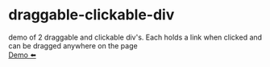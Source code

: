 # draggable-clickable-div
demo of 2 draggable and clickable div's. Each holds a link when clicked and can be dragged anywhere on the page
<br>
[Demo :arrow_left:](https://lemonlimein.github.io/draggable-clickable-div/)
